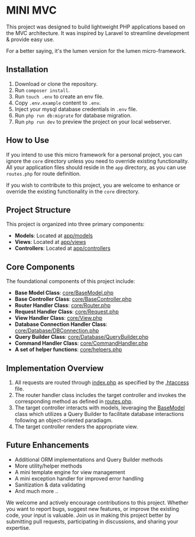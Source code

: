 # MINI MVC

This project was designed to build lightweight PHP applications based on the MVC architecture. It was inspired by Laravel to streamline development & provide easy use.

For a better saying, it's the lumen version for the lumen micro-framework.

## Installation
1. Download or clone the repository.
2. Run `composer install`.
3. Run `touch .env` to create an env file.
4. Copy `.env.example` content to `.env`.
6. Inject your mysql database credentials in `.env` file.
7. Run `php run db:migrate` for database migration.
8. Run `php run dev` to preview the project on your local webserver.

## How to Use

If you intend to use this micro framework for a personal project, you can ignore the `core` directory unless you need to override existing functionality. All your application files should reside in the `app` directory, as you can use `routes.php` for route definition. 

If you wish to contribute to this project, you are welcome to enhance or override the existing functionality in the `core` directory.

## Project Structure

This project is organized into three primary components:

- **Models**: Located at [app/models](app/models)
- **Views**: Located at [app/views](app/views)
- **Controllers**: Located at [app/controllers](app/controllers)

## Core Components

The foundational components of this project include:

- **Base Model Class**: [core/BaseModel.php](core/BaseModel.php)
- **Base Controller Class**: [core/BaseController.php](core/BaseController.php)
- **Router Handler Class**: [core/Router.php](core/Router.php)
- **Request Handler Class**: [core/Request.php](core/Request.php)
- **View Handler Class**: [core/View.php](core/View.php)
- **Database Connection Handler Class**: [core/Database/DBConnection.php](core/Database/DBConnection.php)
- **Query Builder Class**: [core/Database/QueryBuilder.php](core/Database/QueryBuilder.php)
- **Command Handler Class**: [core/CommandHandler.php](core/CommandHandler.php)
- **A set of helper functions**: [core/helpers.php](core/helpers.php)

## Implementation Overview

1. All requests are routed through [index.php](index.php) as specified by the [.htaccess](.htaccess) file.
2. The router handler class includes the target controller and invokes the corresponding method as defined in [routes.php](routes.php).
3. The target controller interacts with models, leveraging the [BaseModel](core/BaseModel.php) class which utilizes a Query Builder to facilitate database interactions following an object-oriented paradiagm.
4. The target controller renders the appropriate view.

## Future Enhancements

- Additional ORM implementations and Query Builder methods
- More utility/helper methods
- A mini template engine for view management
- A mini exception handler for improved error handling
- Sanitization & data validating
- And much more ..

We welcome and actively encourage contributions to this project. Whether you want to report bugs, suggest new features, or improve the existing code, your input is valuable. Join us in making this project better by submitting pull requests, participating in discussions, and sharing your expertise.